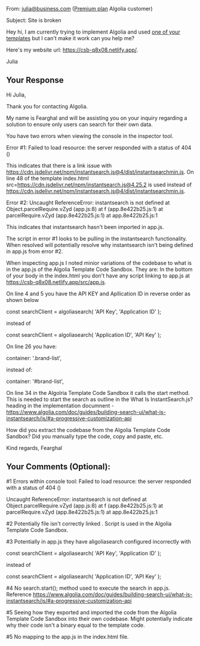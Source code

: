 From: julia@business.com ([Premium plan](https://www.algolia.com/pricing/) Algolia customer)

Subject: Site is broken

Hey hi, I am currently trying to implement Algolia and used [one of your templates](https://codesandbox.io/s/github/algolia/create-instantsearch-app/tree/templates/instantsearch.js) but I can't make it work can you help me?

Here's my website url: https://csb-q8x08.netlify.app/.

Julia

## Your Response

Hi Julia,

Thank you for contacting Algolia.

My name is Fearghal and will be assisting you on your inquiry regarding a solution to ensure only users can search for their own data.

You have two errors when viewing the console in the inspector tool.

Error #1:
Failed to load resource: the server responded with a status of 404 ()

This indicates that there is a link issue with https://cdn.jsdelivr.net/npm/instantsearch.js@4/dist/instantsearchmin.js. On line 48 of the template index.html src=https://cdn.jsdelivr.net/npm/instantsearch.js@4.25.2 is used instead of https://cdn.jsdelivr.net/npm/instantsearch.js@4/dist/instantsearchmin.js.

Error #2:
Uncaught ReferenceError: instantsearch is not defined
at Object.parcelRequire.vZyd (app.js:8)
at f (app.8e422b25.js:1)
at parcelRequire.vZyd (app.8e422b25.js:1)
at app.8e422b25.js:1

This indicates that instantsearch hasn't been imported in app.js.

The script in error #1 looks to be pulling in the instantsearch functionality. When resolved will potentially resolve why instantsearch isn't being defined in app.js from error #2.

When inspecting app.js I noted minior variations of the codebase to what is in the app.js of the Algolia Template Code Sandbox. They are:
In the bottom of your body in the index.html you don't have any script linking to app.js at https://csb-q8x08.netlify.app/src/app.js.

On line 4 and 5 you have the API KEY and Apllication ID in reverse order as shown below

const searchClient = algoliasearch(
'API Key',
'Application ID'
);

instead of

const searchClient = algoliasearch(
'Application ID',
'API Key'
);

On line 26 you have:

container: '.brand-list',

instead of:

container: '#brand-list',

On line 34 in the Algolria Template Code Sandbox it calls the start method. This is needed to start the search as outline in the What Is InstantSearch.js? heading in the implementation documnent - https://www.algolia.com/doc/guides/building-search-ui/what-is-instantsearch/js/#a-progressive-customization-api

How did you extract the codebase from the Algolia Template Code Sandbox? Did you manually type the code, copy and paste, etc.

Kind regards,
Fearghal

## Your Comments (Optional):

#1 Errors within console tool:
Failed to load resource: the server responded with a status of 404 ()

Uncaught ReferenceError: instantsearch is not defined
at Object.parcelRequire.vZyd (app.js:8)
at f (app.8e422b25.js:1)
at parcelRequire.vZyd (app.8e422b25.js:1)
at app.8e422b25.js:1

#2 Potentially file isn't correctly linked <script src="https://cdn.jsdelivr.net/npm/instantsearch.js@4/dist/instantsearchmin.js"></script>. Script <script src="https://cdn.jsdelivr.net/npm/instantsearch.js@4.25.2"></script> is used in the Algolia Template Code Sandbox.

#3 Potentially in app.js they have aligoliasearch configured incorrectly with

const searchClient = algoliasearch(
'API Key',
'Application ID'
);

instead of

const searchClient = algoliasearch(
'Application ID',
'API Key'
);

#4 No search.start(); method used to execute the search in app.js. Reference https://www.algolia.com/doc/guides/building-search-ui/what-is-instantsearch/js/#a-progressive-customization-api

#5 Seeing how they exported and imported the code from the Algolia Template Code Sandbox into their own codebase. Might potentially indicate why their code isn't a binary equal to the template code.

#5 No mapping to the app.js in the index.html file.
